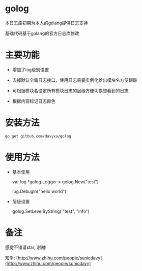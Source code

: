 # golog
本日志库初期为本人的golang提供日志支持

基础代码基于golang的官方日志库修改

# 主要功能

* 增加了log级别设置

* 去掉默认全局日志接口，使用日志需要实例化给出模块名方便跟踪

* 可根据模块名设定所有模块日志的层级方便切换想看到的日志

* 根据内容标记日志颜色


# 安装方法

	go get github.com/davyxu/golog

# 使用方法

* 基本使用

	var log *golog.Logger = golog.New("test")

	log.Debugln("hello world")

* 层级设置

	golog.SetLevelByString( "test", "info")


# 备注

感觉不错请star, 谢谢!

知乎: [http://www.zhihu.com/people/sunicdavy](http://www.zhihu.com/people/sunicdavy)
